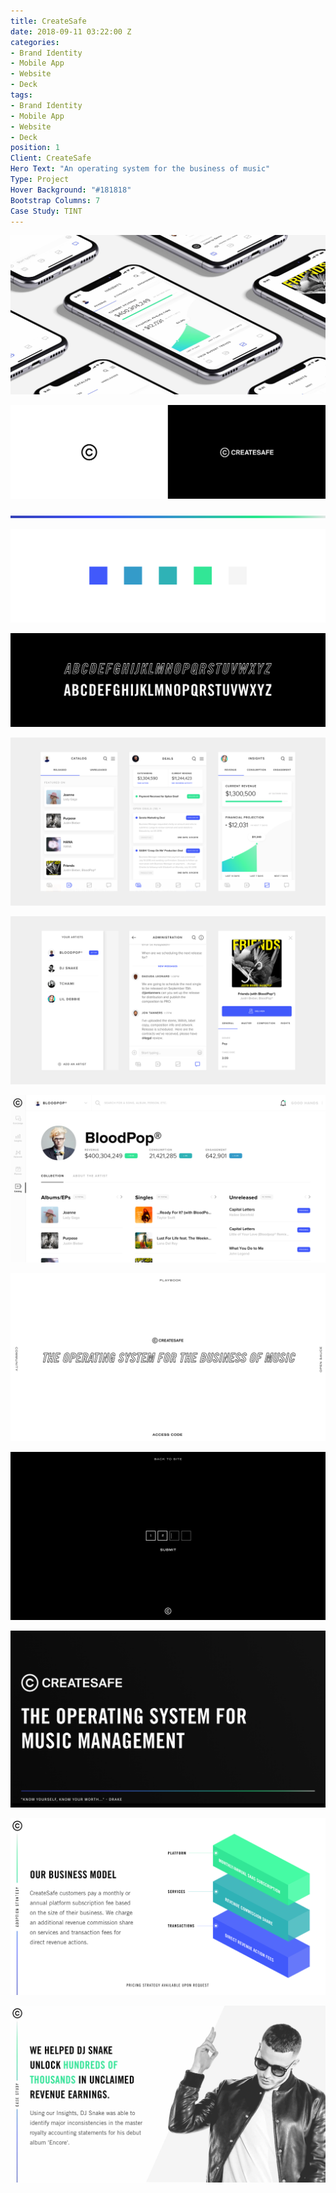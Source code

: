 ```yaml
---
title: CreateSafe
date: 2018-09-11 03:22:00 Z
categories:
- Brand Identity
- Mobile App
- Website
- Deck
tags:
- Brand Identity
- Mobile App
- Website
- Deck
position: 1
Client: CreateSafe
Hero Text: "An operating system for the business of music"
Type: Project
Hover Background: "#181818"
Bootstrap Columns: 7
Case Study: TINT
---
```


![createsafe-hero.png](/img/createsafe-hero.png)​

![createsafe-01.png](/img/createsafe-01.png)​

![createsafe-02.png](/img/createsafe-02.png)​

![createsafe-03.png](/img/createsafe-03.png)​

![createsafe-04.png](/img/createsafe-04.png)​

![createsafe-05.png](/img/createsafe-05.png)​

![createsafe-06.png](/img/createsafe-06.png)​

![createsafe-07.png](/img/createsafe-07.png)​

![createsafe-08.png](/img/createsafe-08.png)​

![createsafe-09.png](/img/createsafe-09.png)​

![createsafe-10.png](/img/createsafe-10.png)​

![createsafe-11.png](/img/createsafe-11.png)​

![createsafe-12.png](/img/createsafe-12.png)​